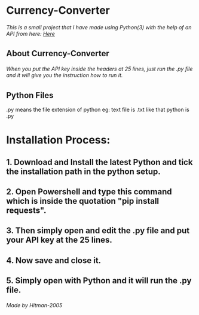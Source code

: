 # Currency-Converter
###### This is a small project that I have made using Python(3) with the help of an API from here: [Here](https://apilayer.com/marketplace/exchangerates_data-api#documentation-tab)
## About Currency-Converter
###### When you put the API key inside the headers at 25 lines, just run the .py file and it will give you the instruction how to run it.

## Python Files
.py means the file extension of python
eg: text file is .txt like that python is .py

# Installation Process:
## 1. Download and Install the latest Python and tick the installation path in the python setup.
## 2. Open Powershell and type this command which is inside the quotation "pip install requests".
## 3. Then simply open and edit the .py file and put your API key at the 25 lines.
## 4. Now save and close it.
## 5. Simply open with Python and it will run the .py file.

###### Made by Hitman-2005
